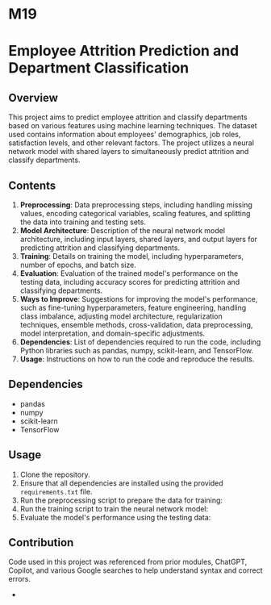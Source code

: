 # M19
# Employee Attrition Prediction and Department Classification

## Overview
This project aims to predict employee attrition and classify departments based on various features using machine learning techniques. The dataset used contains information about employees' demographics, job roles, satisfaction levels, and other relevant factors. The project utilizes a neural network model with shared layers to simultaneously predict attrition and classify departments.

## Contents
1. **Preprocessing**: Data preprocessing steps, including handling missing values, encoding categorical variables, scaling features, and splitting the data into training and testing sets.
2. **Model Architecture**: Description of the neural network model architecture, including input layers, shared layers, and output layers for predicting attrition and classifying departments.
3. **Training**: Details on training the model, including hyperparameters, number of epochs, and batch size.
4. **Evaluation**: Evaluation of the trained model's performance on the testing data, including accuracy scores for predicting attrition and classifying departments.
5. **Ways to Improve**: Suggestions for improving the model's performance, such as fine-tuning hyperparameters, feature engineering, handling class imbalance, adjusting model architecture, regularization techniques, ensemble methods, cross-validation, data preprocessing, model interpretation, and domain-specific adjustments.
6. **Dependencies**: List of dependencies required to run the code, including Python libraries such as pandas, numpy, scikit-learn, and TensorFlow.
7. **Usage**: Instructions on how to run the code and reproduce the results.

## Dependencies
- pandas
- numpy
- scikit-learn
- TensorFlow

## Usage
1. Clone the repository.
2. Ensure that all dependencies are installed using the provided `requirements.txt` file.
3. Run the preprocessing script to prepare the data for training:
4. Run the training script to train the neural network model:
5. Evaluate the model's performance using the testing data:

## Contribution

Code used in this project was referenced from prior modules, ChatGPT, Copilot, and various Google searches to help understand syntax and correct errors.

- 


